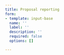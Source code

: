 ```yaml
---
title: Proposal reporting
form:
- template: input-base
  name: ''
  label: ''
  description: ''
  required: false
  options: []

---
```

